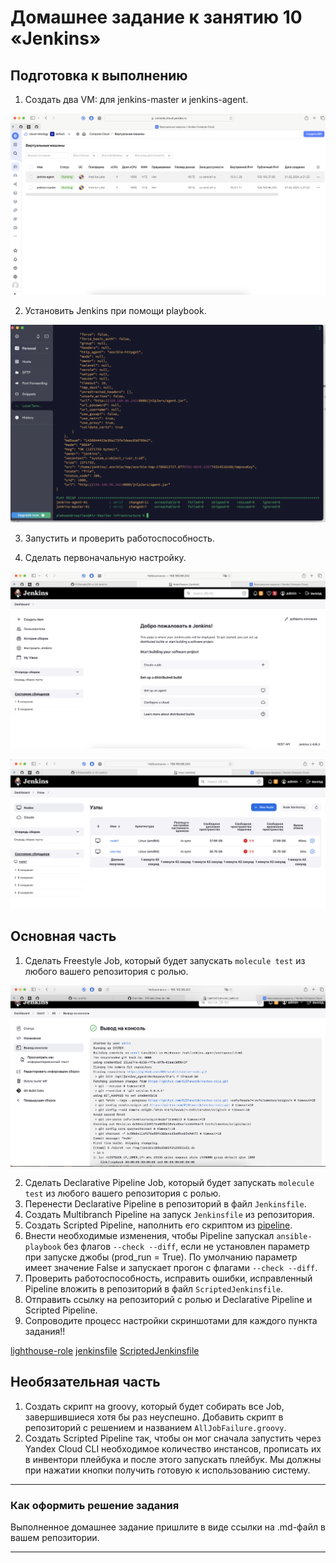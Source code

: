 # Домашнее задание к занятию 10 «Jenkins»

## Подготовка к выполнению

1. Создать два VM: для jenkins-master и jenkins-agent.
  
![vms](https://github.com/015fanatik/09-ci-04-jenkins/blob/0fbfded0f4d9a3cb1069000e8bfce8e259a036ed/screen/vms.png)

2. Установить Jenkins при помощи playbook.

![playbook](https://github.com/015fanatik/09-ci-04-jenkins/blob/d4879bd36c41004e8185dadc004f89b541cfc7f2/screen/playbook.png)

3. Запустить и проверить работоспособность.

4. Сделать первоначальную настройку.

![jenkins ](https://github.com/015fanatik/09-ci-04-jenkins/blob/14853c93e0e9403291f0afc43f238f55dfd97699/screen/jenkins1.png)

![jenkins ](https://github.com/015fanatik/09-ci-04-jenkins/blob/14853c93e0e9403291f0afc43f238f55dfd97699/screen/jenkins2.png)

## Основная часть

1. Сделать Freestyle Job, который будет запускать `molecule test` из любого вашего репозитория с ролью.

![freejob](https://github.com/015fanatik/09-ci-04-jenkins/blob/f6a26a401e34d00380b77baad1563b568b10b922/screen/freejob.png)

2. Сделать Declarative Pipeline Job, который будет запускать `molecule test` из любого вашего репозитория с ролью.
3. Перенести Declarative Pipeline в репозиторий в файл `Jenkinsfile`.
4. Создать Multibranch Pipeline на запуск `Jenkinsfile` из репозитория.
5. Создать Scripted Pipeline, наполнить его скриптом из [pipeline](./pipeline).
6. Внести необходимые изменения, чтобы Pipeline запускал `ansible-playbook` без флагов `--check --diff`, если не установлен параметр при запуске джобы (prod_run = True). По умолчанию параметр имеет значение False и запускает прогон с флагами `--check --diff`.
7. Проверить работоспособность, исправить ошибки, исправленный Pipeline вложить в репозиторий в файл `ScriptedJenkinsfile`.
8. Отправить ссылку на репозиторий с ролью и Declarative Pipeline и Scripted Pipeline.
9. Сопроводите процесс настройки скриншотами для каждого пункта задания!!

[lighthouse-role](https://github.com/015fanatik/lighthouse-role.git)
[jenkinsfile](https://github.com/015fanatik/09-ci-04-jenkins/blob/7c20fd58a86e5934eebb37cf058a4e83a16aeff6/ci_file/jenkinsfile)
[ScriptedJenkinsfile](https://github.com/015fanatik/09-ci-04-jenkins/blob/7c20fd58a86e5934eebb37cf058a4e83a16aeff6/ci_file/ScriptedJenkinsfile)

## Необязательная часть

1. Создать скрипт на groovy, который будет собирать все Job, завершившиеся хотя бы раз неуспешно. Добавить скрипт в репозиторий с решением и названием `AllJobFailure.groovy`.
2. Создать Scripted Pipeline так, чтобы он мог сначала запустить через Yandex Cloud CLI необходимое количество инстансов, прописать их в инвентори плейбука и после этого запускать плейбук. Мы должны при нажатии кнопки получить готовую к использованию систему.

---

### Как оформить решение задания

Выполненное домашнее задание пришлите в виде ссылки на .md-файл в вашем репозитории.

---
